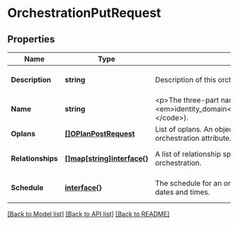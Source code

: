 # OrchestrationPutRequest

## Properties
Name | Type | Description | Notes
------------ | ------------- | ------------- | -------------
**Description** | **string** | Description of this orchestration plan. | [optional] [default to null]
**Name** | **string** | &lt;p&gt;The three-part name of the object (&lt;code&gt;/Compute-&lt;em&gt;identity_domain&lt;/em&gt;/&lt;em&gt;user&lt;/em&gt;/&lt;em&gt;object&lt;/em&gt;&lt;/code&gt;). | [default to null]
**Oplans** | [**[]OPlanPostRequest**](OPlan-post-request.md) | List of oplans. An object plan, or oplan, is a top-level orchestration attribute. | [default to null]
**Relationships** | [**[]map[string]interface{}**](map.md) | A list of relationship specifications to be satisfied on this orchestration. | [optional] [default to null]
**Schedule** | [**interface{}**](interface{}.md) | The schedule for an orchestration consists of the start and stop dates and times. | [optional] [default to null]

[[Back to Model list]](../README.md#documentation-for-models) [[Back to API list]](../README.md#documentation-for-api-endpoints) [[Back to README]](../README.md)


